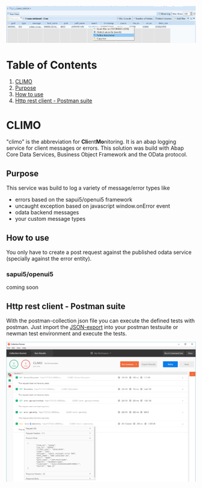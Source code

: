 ![error cds view](https://github.com/impnguyen/climo/blob/master/readmeMedia/errorCdsView.png)

# Table of Contents
1. [CLIMO](#CLIMO)
2. [Purpose](#Purpose)
3. [How to use](#How-to-use)
4. [Http rest client - Postman suite](#Http-rest-client---Postman-suite)

# CLIMO

"climo" is the abbreviation for **Cli**ent**Mo**nitoring. It is an abap logging service for client messages or errors. This solution was build with Abap Core Data Services, Business Object Framework and the OData protocol.

## Purpose

This service was build to log a variety of message/error types like

- errors based on the sapui5/openui5 framework
- uncaught exception based on javascript window.onError event
- odata backend messages
- your custom message types

## How to use

You only have to create a post request against the published odata service (specially against the error entity).

### sapui5/openui5

coming soon

## Http rest client - Postman suite

With the postman-collection json file you can execute the defined tests with postman.
Just import the [JSON-export](https://github.com/impnguyen/climo/tree/dev/postman) into your postman testsuite or newman test environment and execute the tests.

![postman collection](https://github.com/impnguyen/climo/blob/dev/readmeMedia/postmanTestSuite.png)
